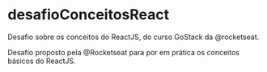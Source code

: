 # desafioConceitosReact
Desafio sobre os conceitos do ReactJS, do curso GoStack da @rocketseat.

Desafio proposto pela @Rocketseat para por em prática os conceitos básicos do ReactJS. 
